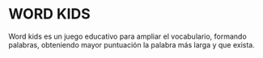 # WORD KIDS

Word kids es un juego educativo para ampliar el vocabulario, formando palabras, obteniendo mayor puntuación la palabra más larga y que exista.
